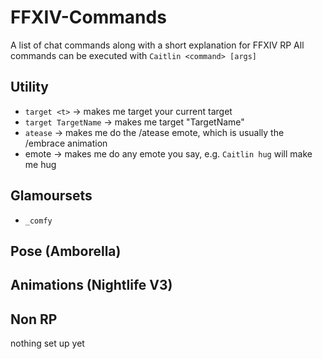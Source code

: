# FFXIV-Commands
A list of chat commands along with a short explanation for FFXIV RP
All commands can be executed with 
`Caitlin <command> [args]`


## Utility
- `target <t>`   -> makes me target your current target
- `target TargetName`   -> makes me target "TargetName"
- `atease`   -> makes me do the /atease emote, which is usually the /embrace animation
- emote   -> makes me do any emote you say, e.g. `Caitlin hug` will make me hug


## Glamoursets
- `_comfy` 



## Pose (Amborella)

## Animations (Nightlife V3)


## Non RP 
nothing set up yet
